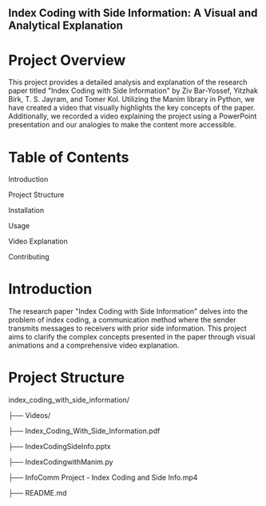 ## Index Coding with Side Information: A Visual and Analytical Explanation
# Project Overview
This project provides a detailed analysis and explanation of the research paper titled "Index Coding with Side Information" by Ziv Bar-Yossef, Yitzhak Birk, T. S. Jayram, and Tomer Kol. Utilizing the Manim library in Python, we have created a video that visually highlights the key concepts of the paper. Additionally, we recorded a video explaining the project using a PowerPoint presentation and our analogies to make the content more accessible.

# Table of Contents
Introduction

Project Structure

Installation

Usage

Video Explanation

Contributing

# Introduction
The research paper "Index Coding with Side Information" delves into the problem of index coding, a communication method where the sender transmits messages to receivers with prior side information. This project aims to clarify the complex concepts presented in the paper through visual animations and a comprehensive video explanation.

# Project Structure

index_coding_with_side_information/

├── Videos/

├── Index_Coding_With_Side_Information.pdf

├── IndexCodingSideInfo.pptx

├── IndexCodingwithManim.py

├── InfoComm Project - Index Coding and Side Info.mp4

├── README.md

